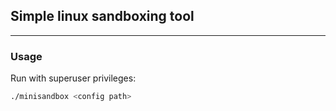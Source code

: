## Simple linux sandboxing tool
---
### Usage
Run with superuser privileges:
```bash
./minisandbox <config path>
```